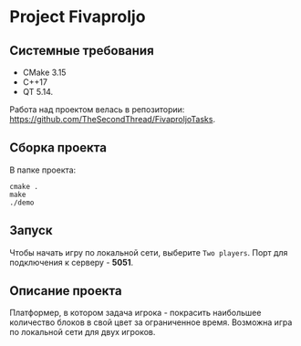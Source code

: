 # Project Fivaproljo

## Системные требования 
* CMake 3.15
* C++17
* QT 5.14.

Работа над проектом велась в репозитории: https://github.com/TheSecondThread/FivaproljoTasks.

## Сборка проекта
В папке проекта:
```
cmake .
make
./demo
```

## Запуск
Чтобы начать игру по локальной сети, выберите `Two players`. Порт для подключения к серверу - **5051**.

## Описание проекта

Платформер, в котором задача игрока - покрасить наибольшее количество блоков в свой цвет за ограниченное время. Возможна игра по локальной сети для двух игроков.
